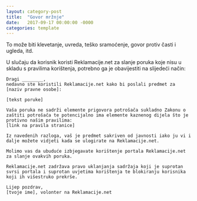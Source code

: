 ```yaml
---
layout: category-post
title:  "Govor mržnje"
date:   2017-09-17 00:00:00 -0000
categories: template
---
```


To može biti klevetanje, uvreda, teško sramoćenje, govor protiv časti i ugleda, itd.

U slučaju da korisnik koristi Reklamacije.net za slanje poruka koje nisu u skladu s pravilima korištenja, potrebno ga je obavijestiti na slijedeći način:

```
Dragi ________,
nedavno ste koristili Reklamacije.net kako bi poslali predmet za [naziv pravne osobe]:

[tekst poruke]

Vaša poruka ne sadrži elemente prigovora potrošača sukladno Zakonu o zaštiti potrošača te potencijalno ima elemente kaznenog dijela što je protivno našim pravilima:
[link na pravila stranice]

Iz navedenih razloga, vaš je predmet sakriven od javnosti iako ju vi i dalje možete vidjeti kada se ulogirate na Reklamacije.net.

Molimo vas da ubuduće izbjegavate korištenje portala Reklamacije.net za slanje ovakvih poruka.

Reklamacije.net zadržava pravo uklanjanja sadržaja koji je suprotan svrsi portala i suprotan uvjetima korištenja te blokiranju korisnika koji ih višestruko prekrše.

Lijep pozdrav,
[tvoje ime], volonter na Reklamacije.net
```
